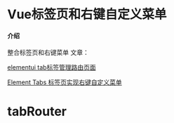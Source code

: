 # Vue标签页和右键自定义菜单

#### 介绍
整合标签页和右键菜单
文章：

[elementui tab标签管理路由页面](https://blog.csdn.net/qq_31126175/article/details/83382953)

[Element Tabs 标签页实现右键自定义菜单](https://my.oschina.net/u/2612473/blog/3229181)
# tabRouter
